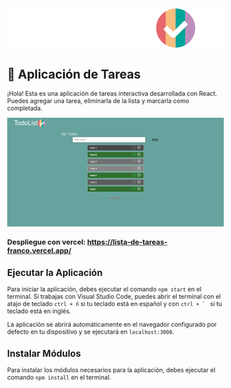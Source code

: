 <p align='center'>
  <img width="550" src="src/imagenes/todoList.png" alt="todoList"/>
<p/>

# 📌 Aplicación de Tareas 
¡Hola! Esta es una aplicación de tareas interactiva desarrollada con React. Puedes agregar una tarea, eliminarla de la lista y marcarla como completada.

<p align="center">
  <img width="700" src="src/imagenes/todoList-screenn.png" alt="todoList"/>
</p>

### Despliegue con vercel: <https://lista-de-tareas-franco.vercel.app/>

## Ejecutar la Aplicación
Para iniciar la aplicación, debes ejecutar el comando `npm start` en el terminal. Si trabajas con Visual Studio Code, puedes abrir el terminal con el atajo de teclado `ctrl + ñ` si tu teclado está en español y con ``ctrl + ` `` si tu teclado está en inglés.

La aplicación se abrirá automáticamente en el navegador configurado por defecto en tu dispositivo y se ejecutará en `localhost:3000`.

## Instalar Módulos
Para instalar los módulos necesarios para la aplicación, debes ejecutar el comando `npm install` en el terminal.
